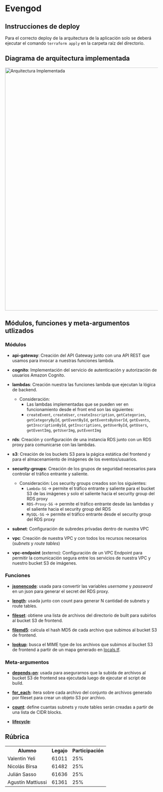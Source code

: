 # Evengod

## Instrucciones de deploy

Para el correcto deploy de la arquitectura de la aplicación solo se deberá ejecutar el comando `terraform apply` en la carpeta raíz del directorio.

## Diagrama de arquitectura implementada

<img src="aquitectura.jpg" alt="Arquitectura Implementada" width="800"/>

## Módulos, funciones y meta-argumentos utlizados

### Módulos

- **api-gateway**: Creación del API Gateway junto con una API REST que usamos para invocar a nuestras funciones lambda.

- **cognito**: Implementación del servicio de autenticación y autorización de usuarios Amazon Cognito.

- **lambdas**: Creación nuestra las funciones lambda que ejecutan la lógica de backend.

  - Consideración:
    - Las lambdas implementadas que se pueden ver en funcionamiento desde el front end son las siguientes:
    - `createEvent`, `createUser`, `createInscription`, `getCategories`, `getCategoryById`, `getEventById`, `getEventsByUserId`, `getEvents`, `getInscriptionById`, `getInscriptions`, `getUserById`, `getUsers`, `getEventImg`, `getUserImg`, `putEventImg`

- **rds**: Creación y configuración de una instancia RDS junto con un RDS proxy para comunicarse con las lambdas.

- **s3**: Creación de los buckets S3 para la págica estática del frontend y para el almacenamiento de imágenes de los eventos/usuarios.

- **security-groups**: Creación de los grupos de seguridad necesarios para controlar el tráfico entrante y saliente.

  - Consideración: Los security groups creados son los siguientes:
    - `Lambda-SG` → permite el tráfico entrante y saliente para el bucket S3 de las imágenes y solo el saliente hacia el security group del RDS proxy
    - `RDS-Proxy-SG` → permite el tráfico entrante desde las lambdas y el saliente hacia el security group del RDS
    - `MySQL-SG` → permite el tráfico entrante desde el security group del RDS proxy

- **subnet**: Configuración de subredes privadas dentro de nuestra VPC

- **vpc**: Creación de nuestra VPC y con todos los recursos necesarios (_subnets_ y _route tables_)

- **vpc-endpoint** (externo): Configuración de un VPC Endpoint para permitir la comunicación segura entre los servicios de nuestra VPC y nuestro bucket S3 de imágenes.

### Funciones

- [**jsonencode**](https://github.com/AgusMattiussi/evengod-iac/blob/main/modules/rds/main.tf): usada para convertir las variables _username_ y _password_ en un json para generar el secret del RDS proxy.

- [**length**](https://github.com/AgusMattiussi/evengod-iac/blob/main/modules/vpc/main.tf): usada junto con count para generar N cantidad de subnets y route tables.

- [**fileset**](https://github.com/AgusMattiussi/evengod-iac/blob/main/main.tf): obtiene una lista de archivos del directorio de built para subirlos al bucket S3 de frontend.

- [**filemd5**](https://github.com/AgusMattiussi/evengod-iac/blob/main/main.tf): calcula el hash MD5 de cada archivo que subimos al bucket S3 de frontend.

- [**lookup**](https://github.com/AgusMattiussi/evengod-iac/blob/main/main.tf): busca el MIME type de los archivos que subimos al bucket S3 de frontend a partir de un mapa generado en [locals.tf](https://github.com/AgusMattiussi/evengod-iac/blob/main/locals.tf).

### Meta-argumentos

- [**depends-on**](https://github.com/AgusMattiussi/evengod-iac/blob/main/main.tf): usada para asegurarnos que la subida de archivos al bucket S3 de frontend sea ejecutada luego de ejecutar el script de build.

- [**for_each**](https://github.com/AgusMattiussi/evengod-iac/blob/main/main.tf): itera sobre cada archivo del conjunto de archivos generado por fileset para crear un objeto S3 por archivo.

- [**count**](https://github.com/AgusMattiussi/evengod-iac/blob/main/modules/vpc/main.tf): define cuantas subnets y route tables serán creadas a partir de una lista de CIDR blocks.

- [**lifecycle**](https://github.com/AgusMattiussi/evengod-iac/blob/main/modules/api-gateway/main.tf):

## Rúbrica

<table>
    <tr>
        <th>Alumno</th>
        <th>Legajo</th>
        <th>Participación</th>
    </tr>
    <tr>
        <td>Valentin Yeli</td>
        <td>61011</td>
        <td>25%</td>
    </tr>
    <tr>
        <td>Nicolás Birsa</td>
        <td>61482</td>
        <td>25%</td>
    </tr>
    <tr>
        <td>Julián Sasso</td>
        <td>61636</td>
        <td>25%</td>
    </tr>
    <tr>
        <td>Agustín Mattiussi</td>
        <td>61361</td>
        <td>25%</td>
    </tr>
</table>
